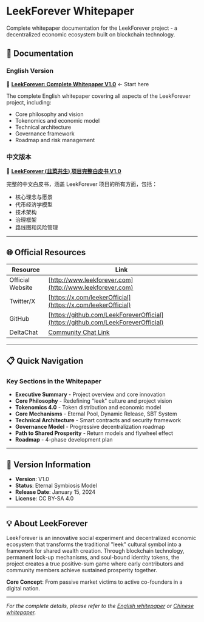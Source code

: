 # LeekForever Whitepaper

Complete whitepaper documentation for the LeekForever project - a decentralized economic ecosystem built on blockchain technology.

## 📄 Documentation

### English Version
📖 **[LeekForever: Complete Whitepaper V1.0](./WHITEPAPER_EN.md)** ← Start here

The complete English whitepaper covering all aspects of the LeekForever project, including:
- Core philosophy and vision
- Tokenomics and economic model
- Technical architecture
- Governance framework
- Roadmap and risk management

### 中文版本
📖 **[LeekForever (韭菜共生) 项目完整白皮书 V1.0](./WHITEPAPER_ZH.md)**

完整的中文白皮书，涵盖 LeekForever 项目的所有方面，包括：
- 核心理念与愿景
- 代币经济学模型
- 技术架构
- 治理框架
- 路线图和风险管理

---

## 🌐 Official Resources

| Resource | Link |
|----------|------|
| Official Website | [http://www.leekforever.com](http://www.leekforever.com) |
| Twitter/X | [https://x.com/leekerOfficial](https://x.com/leekerOfficial) |
| GitHub | [https://github.com/LeekForeverOfficial](https://github.com/LeekForeverOfficial) |
| DeltaChat | [Community Chat Link](https://i.delta.chat/#3560BF0F51887357F70FCBCEE41B6835B0838354&a=06fjnwgsg%40nine.testrun.org&g=%E9%9F%AD%E8%8F%9C%E5%85%B1%E7%94%9F%E5%85%AC%E5%BC%80%E7%BE%A4&x=OBbCCFUJ7vMMDEjPhgEfxC1K&i=MMmwRVajteSOVFZPnNTWokgs&s=EW_VQXb63CrcD0E5B8VD-R8F) |

---

## 📋 Quick Navigation

### Key Sections in the Whitepaper

- **Executive Summary** - Project overview and core innovation
- **Core Philosophy** - Redefining "leek" culture and project vision
- **Tokenomics 4.0** - Token distribution and economic model
- **Core Mechanisms** - Eternal Pool, Dynamic Release, SBT System
- **Technical Architecture** - Smart contracts and security framework
- **Governance Model** - Progressive decentralization roadmap
- **Path to Shared Prosperity** - Return models and flywheel effect
- **Roadmap** - 4-phase development plan

---

## 🔐 Version Information

- **Version**: V1.0
- **Status**: Eternal Symbiosis Model
- **Release Date**: January 15, 2024
- **License**: CC BY-SA 4.0

---

## 💡 About LeekForever

LeekForever is an innovative social experiment and decentralized economic ecosystem that transforms the traditional "leek" cultural symbol into a framework for shared wealth creation. Through blockchain technology, permanent lock-up mechanisms, and soul-bound identity tokens, the project creates a true positive-sum game where early contributors and community members achieve sustained prosperity together.

**Core Concept**: From passive market victims to active co-founders in a digital nation.

---

*For the complete details, please refer to the [English whitepaper](./WHITEPAPER_EN.md) or [Chinese whitepaper](./WHITEPAPER_ZH.md).*
